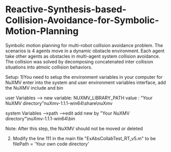 # Reactive-Synthesis-based-Collision-Avoidance-for-Symbolic-Motion-Planning
Symbolic motion planning for multi-robot collision avoidance problem. The scenarios is 4 agents move in a dynamic obstacle environment. Each agent take other agents as obstacles in multi-agent system collision avoidance. The collision was solved by decomposing concatenated inter collision situations into atmoic collision behaviors.

Setup:
1)You need to setup the environment variables in your computer for NuXMV
enter into the system and user environment variables interface, add the NuXMV include and bin

user Variables --> new 
variable: NUXMV_LIBRARY_PATH
value : "Your NuXMV directory"nuXmv-1.1.1-win64\share\nuXmv

system Variables -->path -->edit
add new by
"Your NuXMV directory"\nuXmv-1.1.1-win64\bin

Note: After this step, the NuXMV should not be moved or deleted

2) Modify the line 111 in the main file "ExAbsCollabTest_RT_v5.m" to be
filePath = 'Your own code directory'

